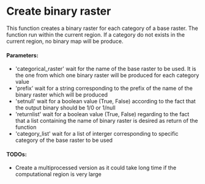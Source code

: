 # Create binary raster

This function creates a binary raster for each category of a base raster. The function run within the current region. If a category do not exists in the current region, no binary map will be produce.

#### Parameters:
- 'categorical_raster' wait for the name of the base raster to be used. It is the one from which one binary raster will be produced for each category value
- 'prefix' wait for a string corresponding to the prefix of the name of the binary raster which will be produced
- 'setnull' wait for a boolean value (True, False) according to the fact that the output binary should be 1/0 or 1/null
- 'returnlist' wait for a boolean value (True, False) regarding to the fact that a list containing the name of binary raster is desired as return of the function
- 'category_list' wait for a list of interger corresponding to specific category of the base raster to be used 

#### TODOs:
- Create a multiprocessed version as it could take long time if the computational region is very large
